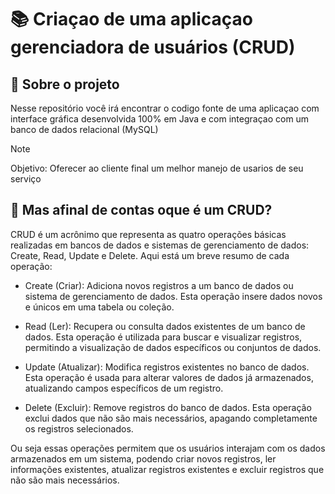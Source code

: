 # 📚 Criaçao de uma aplicaçao gerenciadora de usuários (CRUD) 

## 📝 Sobre o projeto

Nesse repositório você irá encontrar o codigo fonte de uma aplicaçao com interface gráfica desenvolvida 100% em Java e com integraçao com um banco de dados relacional (MySQL)

> [!NOTE]
> Objetivo: Oferecer ao cliente final um melhor manejo de usarios de seu serviço

## 🤔 Mas afinal de contas oque é um CRUD?

CRUD é um acrônimo que representa as quatro operações básicas realizadas em bancos de dados e sistemas de gerenciamento de dados: Create, Read, Update e Delete. Aqui está um breve resumo de cada operação:

- Create (Criar): Adiciona novos registros a um banco de dados ou sistema de gerenciamento de dados. Esta operação insere dados novos e únicos em uma tabela ou coleção.

- Read (Ler): Recupera ou consulta dados existentes de um banco de dados. Esta operação é utilizada para buscar e visualizar registros, permitindo a visualização de dados específicos ou conjuntos de dados.

- Update (Atualizar): Modifica registros existentes no banco de dados. Esta operação é usada para alterar valores de dados já armazenados, atualizando campos específicos de um registro.

- Delete (Excluir): Remove registros do banco de dados. Esta operação exclui dados que não são mais necessários, apagando completamente os registros selecionados.

Ou seja essas operações permitem que os usuários interajam com os dados armazenados em um sistema, podendo criar novos registros, ler informações existentes, atualizar registros existentes e excluir registros que não são mais necessários.
